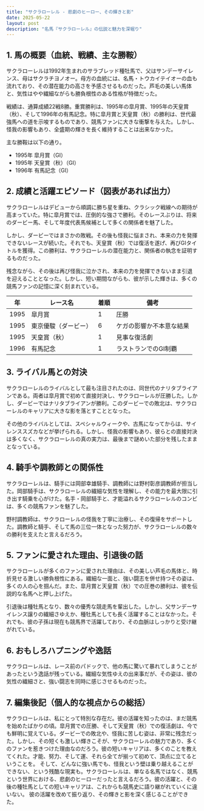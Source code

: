 ```yaml
---
title: "サクラローレル - 悲劇のヒーロー、その輝きと影"
date: 2025-05-22
layout: post
description: "名馬『サクラローレル』の伝説と魅力を深堀り"
---
```


## 1. 馬の概要（血統、戦績、主な勝鞍）

サクラローレルは1992年生まれのサラブレッド種牡馬で、父はサンデーサイレンス、母はサクラチヨノオー。母方の血統には、名馬・トウカイテイオーの血も流れており、その潜在能力の高さを予感させるものだった。芦毛の美しい馬体と、気性はやや繊細ながらも勝負根性のある性格が特徴だった。

戦績は、通算成績22戦8勝。重賞勝利は、1995年の皐月賞、1995年の天皇賞（秋）、そして1996年の有馬記念。特に皐月賞と天皇賞（秋）の勝利は、世代最強馬への道を示唆するものであり、競馬ファンに大きな衝撃を与えた。しかし、怪我の影響もあり、全盛期の輝きを長く維持することは出来なかった。

主な勝鞍は以下の通り。

* 1995年 皐月賞（GI）
* 1995年 天皇賞（秋）（GI）
* 1996年 有馬記念（GI）


## 2. 成績と活躍エピソード（図表があれば出力）

サクラローレルはデビューから順調に勝ち星を重ね、クラシック戦線への期待が高まっていた。特に皐月賞では、圧倒的な強さで勝利。そのレースぶりは、将来のダービー馬、そして年度代表馬候補として多くの関係者を魅了した。

しかし、ダービーではまさかの敗戦。その後も怪我に悩まされ、本来の力を発揮できないレースが続いた。それでも、天皇賞（秋）では復活を遂げ、再びGIタイトルを獲得。この勝利は、サクラローレルの潜在能力と、関係者の執念を証明するものだった。

残念ながら、その後は再び怪我に泣かされ、本来の力を発揮できないまま引退を迎えることとなった。しかし、短い期間ながらも、彼が示した輝きは、多くの競馬ファンの記憶に深く刻まれている。

| 年 | レース名       | 着順 | 備考                               |
|---|----------------|-------|------------------------------------|
| 1995 | 皐月賞         | 1     | 圧勝                               |
| 1995 | 東京優駿（ダービー） | 6     | ケガの影響か不本意な結果           |
| 1995 | 天皇賞（秋）   | 1     | 見事な復活劇                       |
| 1996 | 有馬記念       | 1     | ラストランでのGI制覇             |


## 3. ライバル馬との対決

サクラローレルのライバルとして最も注目されたのは、同世代のナリタブライアンである。両者は皐月賞で初めて直接対決し、サクラローレルが圧勝した。しかし、ダービーではナリタブライアンが勝利。このダービーでの敗北は、サクラローレルのキャリアに大きな影を落とすこととなった。

その他のライバルとしては、スペシャルウィークや、古馬になってからは、サイレンススズカなどが挙げられる。しかし、怪我の影響もあり、彼らとの直接対決は多くなく、サクラローレルの真の実力は、最後まで謎めいた部分を残したままとなっている。


## 4. 騎手や調教師との関係性

サクラローレルは、騎手には岡部幸雄騎手、調教師には野村彰彦調教師が担当した。岡部騎手は、サクラローレルの繊細な気性を理解し、その能力を最大限に引き出す騎乗を心がけた。名手・岡部騎手と、才能溢れるサクラローレルのコンビは、多くの競馬ファンを魅了した。

野村調教師は、サクラローレルの怪我を丁寧に治療し、その復帰をサポートした。調教師と騎手、そして馬の三位一体となった努力が、サクラローレルの数々の勝利を支えたと言えるだろう。


## 5. ファンに愛された理由、引退後の話

サクラローレルが多くのファンに愛された理由は、その美しい芦毛の馬体と、時折見せる激しい勝負根性にある。繊細な一面と、強い闘志を併せ持つその姿は、多くの人の心を掴んだ。また、皐月賞と天皇賞（秋）での圧巻の勝利は、彼を伝説的な名馬へと押し上げた。

引退後は種牡馬となり、数々の優秀な競走馬を輩出した。しかし、父サンデーサイレンス譲りの繊細さゆえか、種牡馬としても長く活躍することはなかった。それでも、彼の子孫は現在も競馬界で活躍しており、その血脈はしっかりと受け継がれている。


## 6. おもしろハプニングや逸話

サクラローレルは、レース前のパドックで、他の馬に驚いて暴れてしまうことがあったという逸話が残っている。繊細な気性ゆえの出来事だが、その姿は、彼の気性の繊細さと、強い闘志を同時に感じさせるものだった。


## 7. 編集後記（個人的な視点からの総括）

サクラローレルは、私にとって特別な存在だ。彼の活躍を知ったのは、まだ競馬を始めたばかりの頃。皐月賞での圧勝、そして天皇賞（秋）での復活劇は、今でも鮮明に覚えている。ダービーでの敗北や、怪我に苦しむ姿は、非常に残念だった。しかし、その短くも激しい輝きこそが、サクラローレルの魅力であり、多くのファンを惹きつけた理由なのだろう。彼の短いキャリアは、多くのことを教えてくれた。才能、努力、そして運、それら全てが揃って初めて、頂点に立てるということを。  そして、どんなに強い馬でも、怪我という壁は乗り越えることができない、という残酷な現実も。サクラローレルは、単なる名馬ではなく、競馬という世界における、悲劇のヒーローだったと言えるだろう。彼の活躍と、その後の種牡馬としての短いキャリアは、これからも競馬史に語り継がれていくに違いない。  彼の活躍を改めて振り返り、その輝きと影を深く感じることができた。
